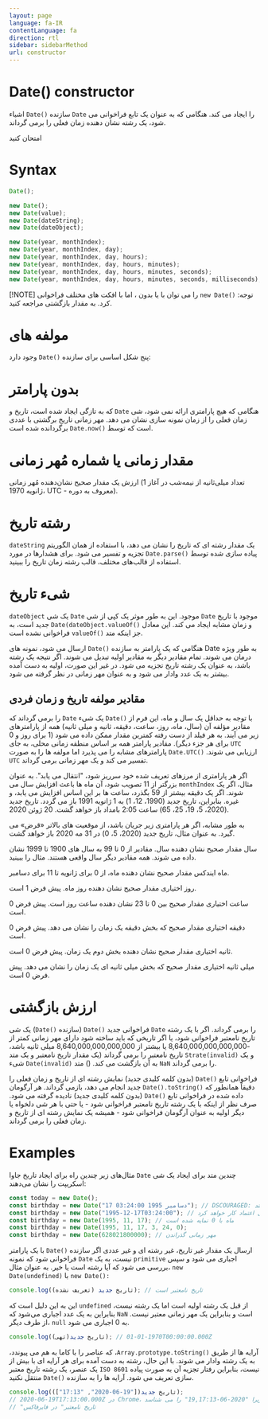 ```yaml
---
layout: page
language: fa-IR
contentLanguage: fa
direction: rtl
sidebar: sidebarMethod
url: constructor
---
```


# Date() constructor

سازنده <code dir="ltr">Date()</code> اشیاء `Date` را ایجاد می کند. هنگامی که به عنوان یک تابع فراخوانی می شود، یک رشته نشان دهنده زمان فعلی را برمی گرداند.

امتحان کنید

# Syntax

```js
Date();

new Date();
new Date(value);
new Date(dateString);
new Date(dateObject);

new Date(year, monthIndex);
new Date(year, monthIndex, day);
new Date(year, monthIndex, day, hours);
new Date(year, monthIndex, day, hours, minutes);
new Date(year, monthIndex, day, hours, minutes, seconds);
new Date(year, monthIndex, day, hours, minutes, seconds, milliseconds);
```

[!NOTE] توجه: <code dir="ltr">new Date()</code> را می توان با یا بدون ، اما با افکت های مختلف فراخوانی کرد. به مقدار بازگشتی مراجعه کنید.

# مولفه های

پنج شکل اساسی برای سازنده <code dir="ltr">Date()</code> وجود دارد:

# بدون پارامتر

هنگامی که هیچ پارامتری ارائه نمی شود، شی <code dir="ltr">Date</code> که به تازگی ایجاد شده است، تاریخ و زمان فعلی را از زمان نمونه سازی نشان می دهد. مهر زمانی تاریخ برگشتی با عددی است که توسط <code dir="ltr">Date.now()</code> برگردانده شده است.

# مقدار زمانی یا شماره مُهر زمانی

ارزش
یک مقدار صحیح نشان‌دهنده مُهر زمانی (تعداد میلی‌ثانیه از نیمه‌شب در آغاز 1 ژانویه 1970، UTC - معروف به دوره).

# رشته تاریخ

`dateString`
یک مقدار رشته ای که تاریخ را نشان می دهد، با استفاده از همان الگوریتم پیاده سازی شده توسط <code dir="ltr">Date.parse()</code> تجزیه و تفسیر می شود. برای هشدارها در مورد استفاده از قالب‌های مختلف، قالب رشته زمان تاریخ را ببینید.

# شیء تاریخ

`dateObject`
یک شی `Date` موجود. این به طور موثر یک کپی از شی `Date` موجود با تاریخ و زمان مشابه ایجاد می کند. این معادل <code dir="ltr">Date(dateObject.valueOf()</code> جدید است، به جز اینکه متد <code dir="ltr">valueOf()</code> فراخوانی نشده است.

هنگامی که یک پارامتر به سازنده <code dir="ltr">Date()</code> ارسال می شود، نمونه های Date به طور ویژه درمان می شوند. تمام مقادیر دیگر به مقادیر اولیه تبدیل می شوند. اگر نتیجه یک رشته باشد، به عنوان یک رشته تاریخ تجزیه می شود. در غیر این صورت، اولیه به دست آمده بیشتر به یک عدد وادار می شود و به عنوان مهر زمانی در نظر گرفته می شود.

## مقادیر مولفه تاریخ و زمان فردی

با توجه به حداقل یک سال و ماه، این فرم از <code dir="ltr">Date()</code> یک شیء <code dir="ltr">Date</code> را برمی گرداند که مقادیر مؤلفه آن (سال، ماه، روز، ساعت، دقیقه، ثانیه و میلی ثانیه) همه از پارامترهای زیر می آیند. به هر فیلد از دست رفته کمترین مقدار ممکن داده می شود (1 برای روز و 0 برای هر جزء دیگر). مقادیر پارامتر همه بر اساس منطقه زمانی محلی، به جای `UTC` ارزیابی می شوند. <code dir="ltr">Date.UTC()</code> پارامترهای مشابه را می پذیرد اما مولفه ها را به صورت `UTC` تفسیر می کند و یک مهر زمانی برمی گرداند.

اگر هر پارامتری از مرزهای تعریف شده خود سرریز شود، "انتقال می یابد". به عنوان مثال، اگر یک <code dir="ltr">monthIndex</code> بزرگتر از 11 تصویب شود، آن ماه ها باعث افزایش سال می شوند. اگر یک دقیقه بیشتر از 59 بگذرد، ساعت ها بر این اساس افزایش می یابد، و غیره. بنابراین، تاریخ جدید (1990، 12، 1) به 1 ژانویه 1991 باز می گردد. تاریخ جدید (2020، 5، 19، 25، 65) ساعت 2:05 بامداد باز خواهد گشت. 20 ژوئن 2020.

به طور مشابه، اگر هر پارامتری زیر جریان باشد، از موقعیت های بالاتر «قرض» می گیرد. به عنوان مثال، تاریخ جدید (2020، 5، 0) در 31 مه 2020 باز خواهد گشت.

سال
مقدار صحیح نشان دهنده سال. مقادیر از 0 تا 99 به سال های 1900 تا 1999 نشان داده می شوند. همه مقادیر دیگر سال واقعی هستند. مثال را ببینید.

ماه ایندکس
مقدار صحیح نشان دهنده ماه، از 0 برای ژانویه تا 11 برای دسامبر.

روز اختیاری
مقدار صحیح نشان دهنده روز ماه. پیش فرض 1 است.

ساعت اختیاری
مقدار صحیح بین 0 تا 23 نشان دهنده ساعت روز است. پیش فرض 0 است.

دقیقه اختیاری
مقدار صحیح که بخش دقیقه یک زمان را نشان می دهد. پیش فرض 0 است.

ثانیه اختیاری
مقدار صحیح نشان دهنده بخش دوم یک زمان. پیش فرض 0 است.

میلی ثانیه اختیاری
مقدار صحیح که بخش میلی ثانیه ای یک زمان را نشان می دهد. پیش فرض 0 است.

# ارزش بازگشتی

فراخوانی جدید <code dir="ltr">Date()</code> (سازنده <code dir="ltr">Date()</code>) یک شی `Date` را برمی گرداند. اگر با یک رشته تاریخ نامعتبر فراخوانی شود، یا اگر تاریخی که باید ساخته شود دارای مهر زمانی کمتر از -8,640,000,000,000,000 یا بیشتر از 8,640,000,000,000,000 میلی ثانیه باشد، تاریخ نامعتبر را برمی گرداند (یک مقدار تاریخ نامعتبر و یک متد `Strate(invalid)` و یک شیء `Date(invalid)` به آن بازگشت می کند. () متد `NaN` را برمی گرداند.

فراخوانی تابع <code dir="ltr">Date()</code> (بدون کلمه کلیدی جدید) نمایش رشته ای از تاریخ و زمان فعلی را دقیقاً همانطور که <code dir="ltr">Date().toString()</code> جدید انجام می دهد، بازمی گرداند. هر آرگومان داده شده در فراخوانی تابع <code dir="ltr">Date()</code> (بدون کلمه کلیدی جدید) نادیده گرفته می شود. صرف نظر از اینکه با یک رشته تاریخ نامعتبر فراخوانی شود - یا حتی با هر شی دلخواه یا دیگر اولیه به عنوان آرگومان فراخوانی شود - همیشه یک نمایش رشته ای از تاریخ و زمان فعلی را برمی گرداند.

# Examples

چندین متد برای ایجاد یک شی <code dir="ltr">Date</code>
مثال‌های زیر چندین راه برای ایجاد تاریخ جاوا اسکریپت را نشان می‌دهند:

```js
const today = new Date();
const birthday = new Date("17 دسامبر 1995 03:24:00"); // DSCOURAGED: ممکن است در همه زمان‌های اجرا کار نکند
const birthday = new Date("1995-12-17T03:24:00"); // این استاندارد است و قابل اعتماد کار خواهد کرد
const birthday = new Date(1995, 11, 17); // ماه با 0 نمایه شده است
const birthday = new Date(1995, 11, 17, 3, 24, 0);
const birthday = new Date(628021800000); // مهر زمانی گذراندن
```

ارسال یک مقدار غیر تاریخ، غیر رشته ای و غیر عددی
اگر سازنده <code dir="ltr">Date()</code> با یک پارامتر فراخوانی شود که نمونه `Date` نیست، به یک `primitive` اجباری می شود و سپس بررسی می شود که آیا رشته است یا خیر. به عنوان مثال، <code dir="ltr">new Date(undefined)</code> با <code dir="ltr">new Date():</code>

```js
console.log(تاریخ جدید (تعریف نشده)); // تاریخ نامعتبر است
```

این به این دلیل است که `undefined` از قبل یک رشته اولیه است اما یک رشته نیست، بنابراین به یک عدد اجباری می‌شود که `NaN` است و بنابراین یک مهر زمانی معتبر نیست. از طرف دیگر، `null` به 0 اجباری می شود.

```js
console.log(تاریخ جدید(تهی)); // 1970-01-01T00:00:00.000Z

```

آرایه ها از طریق <code dir="ltr">Array.prototype.toString()</code>، که عناصر را با کاما به هم می پیوندد، به یک رشته وادار می شوند. با این حال، رشته به دست آمده برای هر آرایه ای با بیش از یک عنصر، یک رشته تاریخ معتبر `ISO 8601` نیست، بنابراین رفتار تجزیه آن به صورت پیاده سازی تعریف می شود. آرایه ها را به سازنده <code dir="ltr">Date()</code> منتقل نکنید.

```js
console.log(تاریخ جدید(["19-06-2020", "17:13"]));
// 2020-06-19T17:13:00.000Z در Chrome، زیرا "2020-06-19,17:13" را می شناسد
// "تاریخ نامعتبر" در فایرفاکس
```
